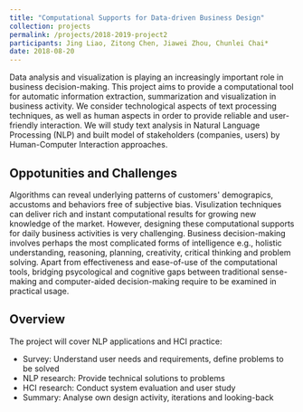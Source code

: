 ```yaml
---
title: "Computational Supports for Data-driven Business Design"
collection: projects
permalink: /projects/2018-2019-project2
participants: Jing Liao, Zitong Chen, Jiawei Zhou, Chunlei Chai*
date: 2018-08-20
---
```


Data analysis and visualization is playing an increasingly important role in business decision-making. This project aims to provide a computational tool for automatic information extraction, summarization and visualization in business activity. We consider technological aspects of text processing techniques, as well as human aspects in order to provide reliable and user-friendly interaction. We will study  text analysis in Natural Language Processing (NLP) and built model of stakeholders (companies, users) by Human-Computer Interaction approaches.

## Oppotunities and Challenges
Algorithms can reveal underlying patterns of customers' demograpics, accustoms and behaviors free of subjective bias. Visulization techniques can deliver rich and instant computational results for growing new knowledge of the market. However, designing these computational supports for daily business activities is very challenging. Business decision-making involves perhaps the most complicated forms of intelligence e.g., holistic understanding, reasoning, planning, creativity, critical thinking and problem solving. Apart from effectiveness and ease-of-use of the computational tools, bridging psycological and cognitive gaps between traditional sense-making and computer-aided decision-making require to be examined in practical usage.

## Overview
The project will cover NLP applications and HCI practice:
* Survey: Understand user needs and requirements, define problems to be solved
* NLP research: Provide technical solutions to problems
* HCI research: Conduct system evaluation and user study
* Summary: Analyse own design activity, iterations and looking-back
